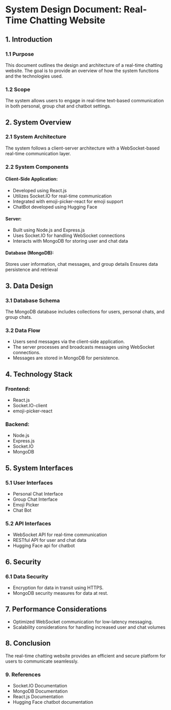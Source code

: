 # System Design Document: Real-Time Chatting Website

## 1. Introduction

### 1.1 Purpose

This document outlines the design and architecture of a real-time chatting website. The goal is to provide an overview of how the system functions and the technologies used.

### 1.2 Scope

The system allows users to engage in real-time text-based communication in both personal, group chat and chatbot settings.

## 2. System Overview

### 2.1 System Architecture

The system follows a client-server architecture with a WebSocket-based real-time communication layer.

### 2.2 System Components
#### Client-Side Application:

- Developed using React.js
- Utilizes Socket.IO for real-time communication
- Integrated with emoji-picker-react for emoji support
- ChatBot developed using Hugging Face

#### Server:

- Built using Node.js and Express.js
- Uses Socket.IO for handling WebSocket connections
- Interacts with MongoDB for storing user and chat data

#### Database (MongoDB):

Stores user information, chat messages, and group details
Ensures data persistence and retrieval

## 3. Data Design

### 3.1 Database Schema

The MongoDB database includes collections for users, personal chats, and group chats.

### 3.2 Data Flow

- Users send messages via the client-side application.
- The server processes and broadcasts messages using WebSocket connections.
- Messages are stored in MongoDB for persistence.

## 4. Technology Stack

### Frontend:
- React.js
- Socket.IO-client
- emoji-picker-react

### Backend:

- Node.js
- Express.js
- Socket.IO
- MongoDB

## 5.  System Interfaces

### 5.1 User Interfaces

- Personal Chat Interface
- Group Chat Interface
- Emoji Picker
- Chat Bot

### 5.2 API Interfaces

- WebSocket API for real-time communication
- RESTful API for user and chat data
- Hugging Face api for chatbot

## 6. Security

### 6.1 Data Security

- Encryption for data in transit using HTTPS.
- MongoDB security measures for data at rest.

## 7.  Performance Considerations

- Optimized WebSocket communication for low-latency messaging.
- Scalability considerations for handling increased user and chat volumes


## 8. Conclusion

The real-time chatting website provides an efficient and secure platform for users to communicate seamlessly.

### 9. References

- Socket.IO Documentation
- MongoDB Documentation
- React.js Documentation
- Hugging Face chatbot documentation
